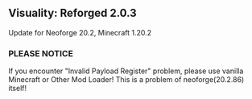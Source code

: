 ## Visuality: Reforged 2.0.3

Update for Neoforge 20.2, Minecraft 1.20.2

### **PLEASE NOTICE**
If you encounter "Invalid Payload Register" problem, please use vanilla Minecraft or Other Mod Loader! This is a problem of neoforge(20.2.86) itself!